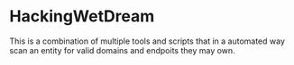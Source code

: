 # HackingWetDream
This is a combination of multiple tools and scripts that in a automated way scan an entity for valid domains and endpoits they may own.
